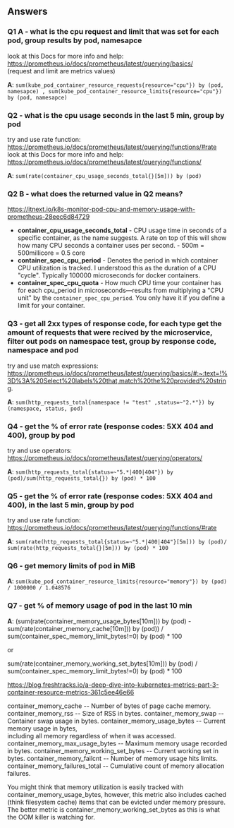 ## Answers

### Q1 A - what is the cpu request and limit that was set for each pod, group results by pod, namesapce
look at this Docs for more info and help: \
https://prometheus.io/docs/prometheus/latest/querying/basics/ \
(request and limit are metrics values)

**A**: `sum(kube_pod_container_resource_requests{resource="cpu"}) by (pod, namesapce) , sum(kube_pod_container_resource_limits{resource="cpu"}) by (pod, namesapce)`

### Q2 - what is the cpu usage seconds in the last 5 min, group by pod 
try and use rate function: \
https://prometheus.io/docs/prometheus/latest/querying/functions/#rate \
look at this Docs for more info and help:
https://prometheus.io/docs/prometheus/latest/querying/functions/

**A**: `sum(rate(container_cpu_usage_seconds_total{}[5m])) by (pod)`

### Q2 B - what does the returned value in Q2 means?

https://itnext.io/k8s-monitor-pod-cpu-and-memory-usage-with-prometheus-28eec6d84729

- **container_cpu_usage_seconds_total** - CPU usage time in seconds of a specific container, as the name suggests. A rate on top of this will show how many CPU seconds a container uses per second. - 500m = 500millicore = 0.5 core
- **container_spec_cpu_period** - Denotes the period in which container CPU utilization is tracked. I understood this as the duration of a CPU "cycle". Typically 100000 microseconds for docker containers.
- **container_spec_cpu_quota** - How much CPU time your container has for each cpu_period in microseconds—results from multiplying a "CPU unit" by the `container_spec_cpu_period`. You only have it if you define a limit for your container.

### Q3 - get all 2xx types of response code, for each type get the amount of requests that were recived by the microservice, filter out pods on namespace test, group by response code, namespace and pod
try and use match expressions: \
https://prometheus.io/docs/prometheus/latest/querying/basics/#:~:text=!%3D%3A%20Select%20labels%20that,match%20the%20provided%20string.

**A**: `sum(http_requests_total{namespace != "test" ,status=~"2.*"}) by (namespace, status, pod)`

### Q4 - get the % of error rate (response codes: 5XX 404 and 400), group by pod
try and use operators: \
https://prometheus.io/docs/prometheus/latest/querying/operators/

**A**: `sum(http_requests_total{status=~"5.*|400|404"}) by (pod)/sum(http_requests_total{}) by (pod) * 100`

### Q5 - get the % of error rate (response codes: 5XX 404 and 400), in the last 5 min, group by pod
try and use rate function: \
https://prometheus.io/docs/prometheus/latest/querying/functions/#rate

**A**: `sum(rate(http_requests_total{status=~"5.*|400|404"}[5m])) by (pod)/ sum(rate(http_requests_total{}[5m])) by (pod) * 100`

### Q6 - get memory limits of pod in MiB

**A**: `sum(kube_pod_container_resource_limits{resource="memory"}) by (pod) / 1000000 / 1.048576`

### Q7 - get % of memory usage of pod in the last 10 min

**A**: (sum(rate(container_memory_usage_bytes[10m])) by (pod) -  sum(rate(container_memory_cache[10m])) by (pod)) /  sum(container_spec_memory_limit_bytes!=0) by (pod) * 100

or

sum(rate(container_memory_working_set_bytes[10m])) by (pod) /  sum(container_spec_memory_limit_bytes!=0) by (pod) * 100

https://blog.freshtracks.io/a-deep-dive-into-kubernetes-metrics-part-3-container-resource-metrics-361c5ee46e66

container_memory_cache -- Number of bytes of page cache memory.
container_memory_rss -- Size of RSS in bytes.
container_memory_swap -- Container swap usage in bytes.
container_memory_usage_bytes -- Current memory usage in bytes,       
                                including all memory regardless of
                                when it was accessed.
container_memory_max_usage_bytes -- Maximum memory usage recorded 
                                    in bytes.
container_memory_working_set_bytes -- Current working set in bytes.
container_memory_failcnt -- Number of memory usage hits limits.
container_memory_failures_total -- Cumulative count of memory 
                                   allocation failures.

You might think that memory utilization is easily tracked with container_memory_usage_bytes, however, this metric also includes cached (think filesystem cache) items that can be evicted under memory pressure. The better metric is container_memory_working_set_bytes as this is what the OOM killer is watching for.
